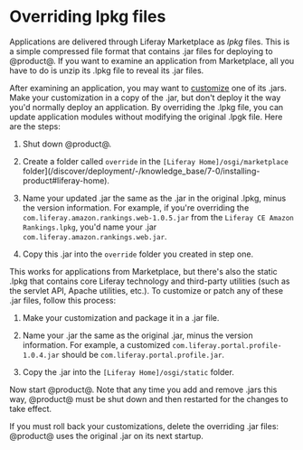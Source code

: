# Overriding lpkg files [](id=overriding-lpkg-files)

Applications are delivered through Liferay Marketplace as *lpkg* files. This is
a simple compressed file format that contains .jar files for deploying to
@product@. If you want to examine an application from Marketplace, all you have
to do is unzip its .lpkg file to reveal its .jar files. 

After examining an application, you may want to [customize](/develop/tutorials/-/knowledge_base/7-1/customizing)
one of its .jars. Make your customization in a copy of the .jar, but don't
deploy it the way you'd normally deploy an application. By overriding the .lpkg
file, you can update application modules without modifying the original .lpgk
file. Here are the steps: 

1.  Shut down @product@. 

2.  Create a folder called `override` in the
    `[Liferay Home]/osgi/marketplace` folder](/discover/deployment/-/knowledge_base/7-0/installing-product#liferay-home). 

3.  Name your updated .jar the same as the .jar in the original .lpkg, minus the
    version information. For example, if you're overriding the
    `com.liferay.amazon.rankings.web-1.0.5.jar` from the `Liferay CE Amazon
    Rankings.lpkg`, you'd name your .jar `com.liferay.amazon.rankings.web.jar`. 

4.  Copy this .jar into the `override` folder you created in step one. 

This works for applications from Marketplace, but there's also the static .lpkg
that contains core Liferay technology and third-party utilities (such as the
servlet API, Apache utilities, etc.). To customize or patch any of these .jar
files, follow this process: 

1.  Make your customization and package it in a .jar file. 

2.  Name your .jar the same as the original .jar, minus the version information.
    For example, a customized `com.liferay.portal.profile-1.0.4.jar` should be
    `com.liferay.portal.profile.jar`. 

3.  Copy the .jar into the `[Liferay Home]/osgi/static` folder. 

Now start @product@. Note that any time you add and remove .jars this way,
@product@ must be shut down and then restarted for the changes to take effect. 

If you must roll back your customizations, delete the overriding .jar files:
@product@ uses the original .jar on its next startup. 
